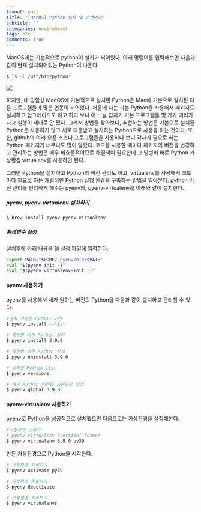 ```yaml
---
layout: post
title: "[MacOS] Python 설치 및 버전관리"
subtitle: ""
categories: environment
tags: etc
comments: true
---
```



MacOS에는 기본적으로 python이 설치가 되어있다. 아래 명렁어를 입력해보면 다음과 같이 현재 설치되어있는 Python이 나온다.

```zsh
$ ls -l /usr/bin/python*
```

<img src='{{"/assets/img/post_image/python_install/installed_python_list.png"}}'>

하지만, 내 경험상 MacOS에 기본적으로 설치된 Python은 Mac에 기본으로 설치된 다른 프로그램들과 많은 연동이 되어있다. 처음에 나는 기본 Python을 사용해서 패키지도 설치하고 업그레이드도 하고 하다 보니 어느 날 갑자기 기본 프로그램들 몇 개가 에러가 나고 실행이 제대로 안 됐다. 그래서 방법을 찾아보니, 추천하는 방법은 기본으로 설치된 Python은 사용하지 않고 새로 다운받고 설치하는 Python으로 사용을 하는 것이다. 또한, github의 여러 오픈 소스나 프로그램들을 사용하다 보니 각자가 필요로 하는 Python 패키지가 너무나도 많이 달랐다. 코드를 사용할 때마다 패키지의 버전을 변경하고 관리하는 방법은 매우 비효율적이므로 해결책이 필요한데 그 방벙비 바로 Python 가상환경 virtualenv를 사용하면 된다.  

그러면 Python을 설치하고 Python의 버전 관리도 하고, virtualenv를 사용해서 코드마다 필요로 하는 개별적인 Python 실행 환경을 구축하는 방법을 알아본다.
python 버전 관리를 편리하게 해주는 pyenv와, pyenv-virtualenv를 아래와 같이 설치한다.


##### pyenv, pyenv-virtualenv 설치하기
```zsh
$ brew install pyenv pyenv-virtualenv
```

##### 환경변수 설정
설치후에 아래 내용을 쉘 설정 파일에 입력한다.
```zsh
export PATH="$HOME/.pyenv/bin:$PATH"
eval "$(pyenv init -)"
eval "$(pyenv virtualenv-init -)"
```


#### pyenv 사용하기
pyenv를 사용해서 내가 원하는 버전의 Python을 다음과 같이 설치하고 관리할 수 있다.
```zsh
#설치 가능한 Python 버전
$ pyenv install --list

# 특정한 버전 Python 설치
$ pyenv install 3.9.0

# 특정한 버전 Python 삭제
$ pyenv uninstall 3.9.0

# 설치된 Python list
$ pyenv versions

# 해당 Python 버전을 기본으로 설정
$ pyenv global 3.9.0
```

#### pyenv-virtualenv 사용하기
pyenv로 Python을 성공적으로 설치했으면 다음으로는 가상환경을 설정해본다.

```zsh
#가상환경 만들기
# pyenv virtualenv [version] [name]
$ pyenv virtualenv 3.9.0 py39
```

만든 가상환경으로 Python을 시작한다.
```zsh
# 가상환경 시작하기
$ pyenv activate py39

# 가상환경 종료하기
$ pyenv deactivate

# 가상환경 목룍보기
$ pyenv virtualenvs
```

